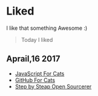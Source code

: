 # Liked

I like that something Awesome :)

>Today I liked

## Aprail,16 2017
- [JavaScript For Cats](http://jsforcats.com/)
- [GitHub For Cats](http://ericsteinborn.com/github-for-cats)
- [Step by Steap Open Sourcerer](http://opensourcerer.diy.org/)

